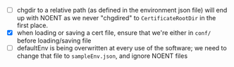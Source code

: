 - [ ] chgdir to a relative path (as defined in the environment json file) will end up with NOENT as we never "chgdired" to `CertificateRootDir` in the first place.
- [x] when loading or saving a cert file, ensure that we're either in `conf/` before loading/saving file
- [ ] defaultEnv is being overwritten at every use of the software; we need to change that file to `sampleEnv.json`, and ignore NOENT files
<br><br><br>